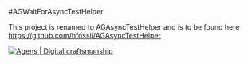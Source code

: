 #AGWaitForAsyncTestHelper

This project is renamed to AGAsyncTestHelper and is to be found here https://github.com/hfossli/AGAsyncTestHelper

[![Agens | Digital craftsmanship](http://static.agens.no/images/agens_logo_w_slogan_avenir_small.png)](http://agens.no/)
